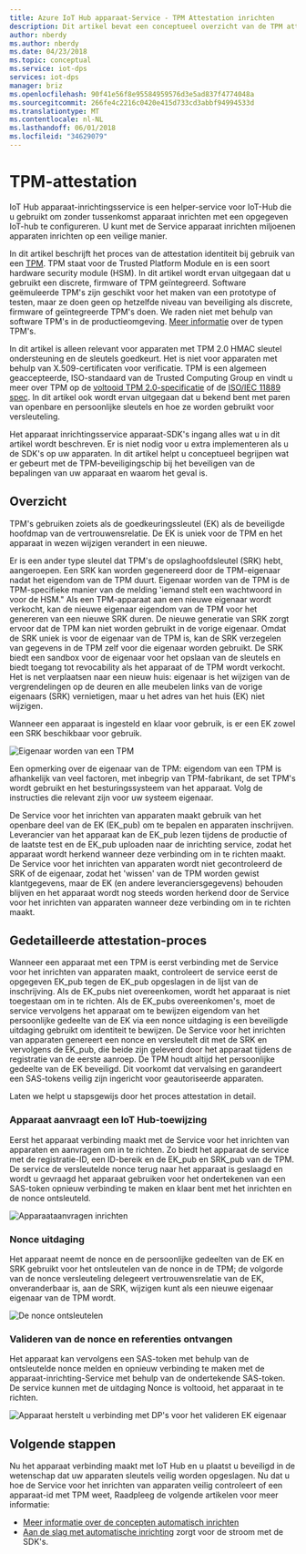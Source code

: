 ```yaml
---
title: Azure IoT Hub apparaat-Service - TPM Attestation inrichten
description: Dit artikel bevat een conceptueel overzicht van de TPM attestation-stroom met IoT Device inrichtingsservice.
author: nberdy
ms.author: nberdy
ms.date: 04/23/2018
ms.topic: conceptual
ms.service: iot-dps
services: iot-dps
manager: briz
ms.openlocfilehash: 90f41e56f8e95584959576d3e5ad837f4774048a
ms.sourcegitcommit: 266fe4c2216c0420e415d733cd3abbf94994533d
ms.translationtype: MT
ms.contentlocale: nl-NL
ms.lasthandoff: 06/01/2018
ms.locfileid: "34629079"
---
```

# <a name="tpm-attestation"></a>TPM-attestation

IoT Hub apparaat-inrichtingsservice is een helper-service voor IoT-Hub die u gebruikt om zonder tussenkomst apparaat inrichten met een opgegeven IoT-hub te configureren. U kunt met de Service apparaat inrichten miljoenen apparaten inrichten op een veilige manier.

In dit artikel beschrijft het proces van de attestation identiteit bij gebruik van een [TPM](./concepts-device.md). TPM staat voor de Trusted Platform Module en is een soort hardware security module (HSM). In dit artikel wordt ervan uitgegaan dat u gebruikt een discrete, firmware of TPM geïntegreerd. Software geëmuleerde TPM's zijn geschikt voor het maken van een prototype of testen, maar ze doen geen op hetzelfde niveau van beveiliging als discrete, firmware of geïntegreerde TPM's doen. We raden niet met behulp van software TPM's in de productieomgeving. [Meer informatie](http://trustedcomputinggroup.org/wp-content/uploads/TPM-2.0-A-Brief-Introduction.pdf) over de typen TPM's.

In dit artikel is alleen relevant voor apparaten met TPM 2.0 HMAC sleutel ondersteuning en de sleutels goedkeurt. Het is niet voor apparaten met behulp van X.509-certificaten voor verificatie. TPM is een algemeen geaccepteerde, ISO-standaard van de Trusted Computing Group en vindt u meer over TPM op de [voltooid TPM 2.0-specificatie](https://trustedcomputinggroup.org/tpm-library-specification/) of de [ISO/IEC 11889 spec](https://www.iso.org/standard/66510.html). In dit artikel ook wordt ervan uitgegaan dat u bekend bent met paren van openbare en persoonlijke sleutels en hoe ze worden gebruikt voor versleuteling.

Het apparaat inrichtingsservice apparaat-SDK's ingang alles wat u in dit artikel wordt beschreven. Er is niet nodig voor u extra implementeren als u de SDK's op uw apparaten. In dit artikel helpt u conceptueel begrijpen wat er gebeurt met de TPM-beveiligingschip bij het beveiligen van de bepalingen van uw apparaat en waarom het geval is.

## <a name="overview"></a>Overzicht

TPM's gebruiken zoiets als de goedkeuringssleutel (EK) als de beveiligde hoofdmap van de vertrouwensrelatie. De EK is uniek voor de TPM en het apparaat in wezen wijzigen verandert in een nieuwe.

Er is een ander type sleutel dat TPM's de opslaghoofdsleutel (SRK) hebt, aangeroepen. Een SRK kan worden gegenereerd door de TPM-eigenaar nadat het eigendom van de TPM duurt. Eigenaar worden van de TPM is de TPM-specifieke manier van de melding 'iemand stelt een wachtwoord in voor de HSM." Als een TPM-apparaat aan een nieuwe eigenaar wordt verkocht, kan de nieuwe eigenaar eigendom van de TPM voor het genereren van een nieuwe SRK duren. De nieuwe generatie van SRK zorgt ervoor dat de TPM kan niet worden gebruikt in de vorige eigenaar. Omdat de SRK uniek is voor de eigenaar van de TPM is, kan de SRK verzegelen van gegevens in de TPM zelf voor die eigenaar worden gebruikt. De SRK biedt een sandbox voor de eigenaar voor het opslaan van de sleutels en biedt toegang tot revocability als het apparaat of de TPM wordt verkocht. Het is net verplaatsen naar een nieuw huis: eigenaar is het wijzigen van de vergrendelingen op de deuren en alle meubelen links van de vorige eigenaars (SRK) vernietigen, maar u het adres van het huis (EK) niet wijzigen.

Wanneer een apparaat is ingesteld en klaar voor gebruik, is er een EK zowel een SRK beschikbaar voor gebruik.

![Eigenaar worden van een TPM](./media/concepts-tpm-attestation/tpm-ownership.png)

Een opmerking over de eigenaar van de TPM: eigendom van een TPM is afhankelijk van veel factoren, met inbegrip van TPM-fabrikant, de set TPM's wordt gebruikt en het besturingssysteem van het apparaat. Volg de instructies die relevant zijn voor uw systeem eigenaar.

De Service voor het inrichten van apparaten maakt gebruik van het openbare deel van de EK (EK_pub) om te bepalen en apparaten inschrijven. Leverancier van het apparaat kan de EK_pub lezen tijdens de productie of de laatste test en de EK_pub uploaden naar de inrichting service, zodat het apparaat wordt herkend wanneer deze verbinding om in te richten maakt. De Service voor het inrichten van apparaten wordt niet gecontroleerd de SRK of de eigenaar, zodat het 'wissen' van de TPM worden gewist klantgegevens, maar de EK (en andere leveranciersgegevens) behouden blijven en het apparaat wordt nog steeds worden herkend door de Service voor het inrichten van apparaten wanneer deze verbinding om in te richten maakt.

## <a name="detailed-attestation-process"></a>Gedetailleerde attestation-proces

Wanneer een apparaat met een TPM is eerst verbinding met de Service voor het inrichten van apparaten maakt, controleert de service eerst de opgegeven EK_pub tegen de EK_pub opgeslagen in de lijst van de inschrijving. Als de EK_pubs niet overeenkomen, wordt het apparaat is niet toegestaan om in te richten. Als de EK_pubs overeenkomen's, moet de service vervolgens het apparaat om te bewijzen eigendom van het persoonlijke gedeelte van de EK via een nonce uitdaging is een beveiligde uitdaging gebruikt om identiteit te bewijzen. De Service voor het inrichten van apparaten genereert een nonce en versleutelt dit met de SRK en vervolgens de EK_pub, die beide zijn geleverd door het apparaat tijdens de registratie van de eerste aanroep. De TPM houdt altijd het persoonlijke gedeelte van de EK beveiligd. Dit voorkomt dat vervalsing en garandeert een SAS-tokens veilig zijn ingericht voor geautoriseerde apparaten.

Laten we helpt u stapsgewijs door het proces attestation in detail.

### <a name="device-requests-an-iot-hub-assignment"></a>Apparaat aanvraagt een IoT Hub-toewijzing

Eerst het apparaat verbinding maakt met de Service voor het inrichten van apparaten en aanvragen om in te richten. Zo biedt het apparaat de service met de registratie-ID, een ID-bereik en de EK_pub en SRK_pub van de TPM. De service de versleutelde nonce terug naar het apparaat is geslaagd en wordt u gevraagd het apparaat gebruiken voor het ondertekenen van een SAS-token opnieuw verbinding te maken en klaar bent met het inrichten en de nonce ontsleuteld.

![Apparaataanvragen inrichten](./media/concepts-tpm-attestation/step-one-request-provisioning.png)

### <a name="nonce-challenge"></a>Nonce uitdaging

Het apparaat neemt de nonce en de persoonlijke gedeelten van de EK en SRK gebruikt voor het ontsleutelen van de nonce in de TPM; de volgorde van de nonce versleuteling delegeert vertrouwensrelatie van de EK, onveranderbaar is, aan de SRK, wijzigen kunt als een nieuwe eigenaar eigenaar van de TPM wordt.

![De nonce ontsleutelen](./media/concepts-tpm-attestation/step-two-nonce.png)

### <a name="validate-the-nonce-and-receive-credentials"></a>Valideren van de nonce en referenties ontvangen

Het apparaat kan vervolgens een SAS-token met behulp van de ontsleutelde nonce melden en opnieuw verbinding te maken met de apparaat-inrichting-Service met behulp van de ondertekende SAS-token. De service kunnen met de uitdaging Nonce is voltooid, het apparaat in te richten.

![Apparaat herstelt u verbinding met DP's voor het valideren EK eigenaar](./media/concepts-tpm-attestation/step-three-validation.png)

## <a name="next-steps"></a>Volgende stappen

Nu het apparaat verbinding maakt met IoT Hub en u plaatst u beveiligd in de wetenschap dat uw apparaten sleutels veilig worden opgeslagen. Nu dat u hoe de Service voor het inrichten van apparaten veilig controleert of een apparaat-id met TPM weet, Raadpleeg de volgende artikelen voor meer informatie:

* [Meer informatie over de concepten automatisch inrichten](./concepts-auto-provisioning.md)
* [Aan de slag met automatische inrichting](./quick-setup-auto-provision.md) zorgt voor de stroom met de SDK's.
